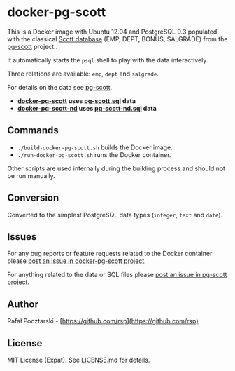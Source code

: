 docker-pg-scott
===============

This is a Docker image with Ubuntu 12.04 and PostgreSQL 9.3 populated with the classical [Scott database](http://www.orafaq.com/wiki/SCOTT) (EMP, DEPT, BONUS, SALGRADE) from the [pg-scott](https://github.com/rsp/pg-scott) project..

It automatically starts the `psql` shell to play with the data interactively.

Three relations are available: `emp`, `dept` and `salgrade`.

For details on the data see [pg-scott](https://github.com/rsp/pg-scott).

* **[docker-pg-scott](https://github.com/rsp/docker-pg-scott) uses [pg-scott.sql](https://github.com/rsp/pg-scott#pg-scottsql) data**
* **[docker-pg-scott-nd](https://github.com/rsp/docker-pg-scott) uses [pg-scott-nd.sql](https://github.com/rsp/pg-scott#pg-scott-ndsql) data**

Commands
--------
* `./build-docker-pg-scott.sh` builds the Docker image.
* `./run-docker-pg-scott.sh` runs the Docker container.

Other scripts are used internally during the building process and should not be run manually.

Conversion
----------
Converted to the simplest PostgreSQL data types (`integer`, `text` and `date`).

Issues
------
For any bug reports or feature requests related to the Docker container
please [post an issue in docker-pg-scott project](https://github.com/rsp/docker-pg-scott/issues).

For anything related to the data or SQL files
please [post an issue in pg-scott project](https://github.com/rsp/docker-pg-scott/issues).

Author
------
Rafał Pocztarski - [https://github.com/rsp](https://github.com/rsp)

License
-------
MIT License (Expat). See [LICENSE.md](LICENSE.md) for details.
